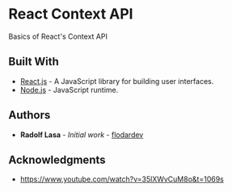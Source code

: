 # React Context API

Basics of React's Context API

## Built With

* [React.js](https://reactjs.org/) - A JavaScript library for building user interfaces.
* [Node.js](https://nodejs.org/en/) - JavaScript runtime.


## Authors

* **Radolf Lasa** - *Initial work* - [flodardev](https://github.com/flodardev)

## Acknowledgments

* https://www.youtube.com/watch?v=35lXWvCuM8o&t=1069s
